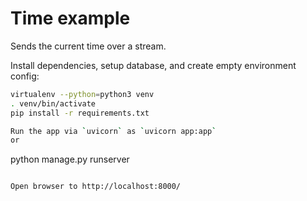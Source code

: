 # Time example

Sends the current time over a stream.

Install dependencies, setup database, and create empty environment config:

```sh
virtualenv --python=python3 venv
. venv/bin/activate
pip install -r requirements.txt

Run the app via `uvicorn` as `uvicorn app:app`
or
```
python manage.py runserver
```

Open browser to http://localhost:8000/
